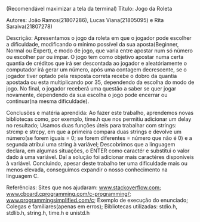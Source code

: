 (Recomendável maximizar a tela da terminal)
Título: Jogo da Roleta

Autores: João Ramos(21807286), Lucas Viana(21805095) e Rita Saraiva(21807278)

Descrição: 
	 Apresentamos o jogo da roleta em que o jogador pode escolher a dificuldade, modificando o mínimo possível da sua aposta(Beginner, Normal ou Expert), e modo de jogo, que varia entre apostar num
só número ou escolher par ou ímpar. O jogo tem como objetivo apostar numa certa quantia de créditos que irá ser descontada ao jogador e aleatóriamente o computador irá gerar um número, após uma contagem
decrescente, se o jogador tiver optado pela resposta correta recebe o dobro da quantia apostada ou esta multiplicando por 35, dependendo da escolha do modo de jogo. No final, o jogador receberá uma 
questão a saber se quer jogar novamente, dependendo da sua escolha o jogo pode encerrar ou continuar(na mesma dificuldade).

Conclusões e matéria aprendida: 
	Ao fazer este trabalho, aprendemos novas bibliotecas como, por exemplo, time.h que nos permitiu adicionar um delay no resultado;
	Usamos duas funções úteis para trabalhar com strings: strcmp e strcpy, em que a primeira compara duas strings e devolve um número(se forem iguais = 0; se forem diferentes = número que não é 0) e
a segunda atribui uma string à variável;
	Descobrimos que a linguagem declara, em algumas situações, o ENTER como caractér e substitui o valor dado à uma variável. Daí a solução foi adicionar mais caractéres disponíveis à variável.
	Concluindo, apesar deste trabalho ter uma dificuldade mais ou menos elevada, conseguimos expandir o nosso conhecimento na linguagem C.

Referências:
	Sites que nos ajudaram: www.stackoverflow.com; www.cboard.cprogramming.com/c-programming/; www.programmingsimplified.com/c;
	Exemplo de execução do enunciado;
	Colegas e familiares(apenas em erros);
	Bibliotecas utilizadas: stdio.h, stdlib.h, string.h, time.h e unistd.h  


